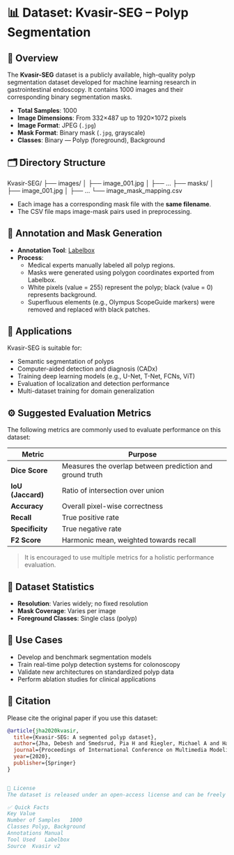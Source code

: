 # 📊 Dataset: Kvasir-SEG – Polyp Segmentation

## 📁 Overview

The **Kvasir-SEG** dataset is a publicly available, high-quality polyp segmentation dataset developed for machine learning research in gastrointestinal endoscopy. It contains 1000 images and their corresponding binary segmentation masks.

- **Total Samples**: 1000
- **Image Dimensions**: From 332×487 up to 1920×1072 pixels
- **Image Format**: JPEG (`.jpg`)
- **Mask Format**: Binary mask (`.jpg`, grayscale)
- **Classes**: Binary — Polyp (foreground), Background

## 🗂 Directory Structure

Kvasir-SEG/
├── images/
│ ├── image_001.jpg
│ ├── ...
├── masks/
│ ├── image_001.jpg
│ ├── ...
└── image_mask_mapping.csv
- Each image has a corresponding mask file with the **same filename**.
- The CSV file maps image-mask pairs used in preprocessing.

## 🧾 Annotation and Mask Generation

- **Annotation Tool**: [Labelbox](https://labelbox.com)
- **Process**:
  - Medical experts manually labeled all polyp regions.
  - Masks were generated using polygon coordinates exported from Labelbox.
  - White pixels (value = 255) represent the polyp; black (value = 0) represents background.
  - Superfluous elements (e.g., Olympus ScopeGuide markers) were removed and replaced with black patches.

## 🧪 Applications

Kvasir-SEG is suitable for:

- Semantic segmentation of polyps
- Computer-aided detection and diagnosis (CADx)
- Training deep learning models (e.g., U-Net, T-Net, FCNs, ViT)
- Evaluation of localization and detection performance
- Multi-dataset training for domain generalization

## ⚙️ Suggested Evaluation Metrics

The following metrics are commonly used to evaluate performance on this dataset:

| Metric           | Purpose                                     |
|------------------|---------------------------------------------|
| **Dice Score**   | Measures the overlap between prediction and ground truth |
| **IoU (Jaccard)**| Ratio of intersection over union            |
| **Accuracy**     | Overall pixel-wise correctness              |
| **Recall**       | True positive rate                          |
| **Specificity**  | True negative rate                          |
| **F2 Score**     | Harmonic mean, weighted towards recall      |

> It is encouraged to use multiple metrics for a holistic performance evaluation.

## 🧮 Dataset Statistics

- **Resolution**: Varies widely; no fixed resolution
- **Mask Coverage**: Varies per image
- **Foreground Classes**: Single class (polyp)

## 🧠 Use Cases

- Develop and benchmark segmentation models
- Train real-time polyp detection systems for colonoscopy
- Validate new architectures on standardized polyp data
- Perform ablation studies for clinical applications

## 📜 Citation

Please cite the original paper if you use this dataset:

```bibtex
@article{jha2020kvasir,
  title={Kvasir-SEG: A segmented polyp dataset},
  author={Jha, Debesh and Smedsrud, Pia H and Riegler, Michael A and Halvorsen, P{\aa}l and de Lange, Thomas and Johansen, Dag and Pettersen, Svein A},
  journal={Proceedings of International Conference on Multimedia Modeling},
  year={2020},
  publisher={Springer}
}


🔗 License
The dataset is released under an open-access license and can be freely used for academic and research purposes.

✅ Quick Facts
Key	Value
Number of Samples	1000
Classes	Polyp, Background
Annotations	Manual
Tool Used	Labelbox
Source	Kvasir v2
